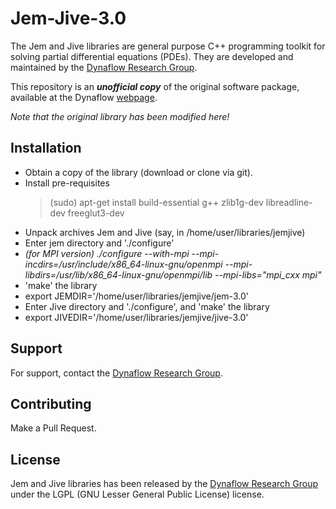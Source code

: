 # Jem-Jive-3.0

The Jem and Jive libraries are general purpose C++ programming toolkit for solving partial differential equations (PDEs). They are developed and maintained by the [Dynaflow Research Group](https://dynaflow.com/).

This repository is an ***unofficial copy*** of the original software package, available at the Dynaflow [webpage](https://software.dynaflow.com/jive/).

*Note that the original library has been modified here!*

## Installation

 - Obtain a copy of the library (download or clone via git).
 - Install pre-requisites
   > (sudo) apt-get install build-essential g++ zlib1g-dev libreadline-dev freeglut3-dev
 - Unpack archives Jem and Jive (say, in /home/user/libraries/jemjive)
  - Enter jem directory and './configure'
  - *(for MPI version)   ./configure --with-mpi --mpi-incdirs=/usr/include/x86_64-linux-gnu/openmpi --mpi-libdirs=/usr/lib/x86_64-linux-gnu/openmpi/lib --mpi-libs="mpi_cxx mpi"*
  - 'make' the library
  - export JEMDIR='/home/user/libraries/jemjive/jem-3.0'
  - Enter Jive directory and './configure', and 'make' the library
  - export JIVEDIR='/home/user/libraries/jemjive/jive-3.0'

## Support
For support, contact the [Dynaflow Research Group](https://dynaflow.com/).

## Contributing
Make a Pull Request.

## License
Jem and Jive libraries has been released by the [Dynaflow Research Group](https://dynaflow.com/) under the LGPL (GNU Lesser General Public License) license.